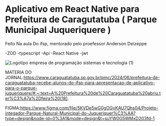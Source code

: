 <H1>Aplicativo em React Native para Prefeitura de Caragutatuba ( Parque Municipal Juqueriquere )</H1>



Feito Na aula Do ifsp, mentorado pelo proefessor Anderson Deizeppe 

-ZOD
-typescript
-Api
-React Native
-jwt


![Logotipo empresa de programação sistemas e tecnologia (1)](https://github.com/Programadorwolrd/pj3-Aplicativo-Municipal/assets/128484070/ba3f81be-69d5-4427-8cd4-0b2ca6bdefb9)




MATERIA DO JORNAL:https://www.caraguatatuba.sp.gov.br/pmc/2024/06/prefeitura-de-caraguatatuba-recebe-alunos-do-ifsp-para-apresentacao-de-aplicativo-para-o-parque-juqueriquere/#:~:text=A%20Prefeitura%20de%20Caraguatatuba%20abriu,ter%C3%A7a%2Dfeira%20(18).

FIGMA:https://www.figma.com/file/5KVDe5wG0gOGvKAU7Qhs04/Projeto-integador-Parque-Natural-Municipal-do-Juqueriquer%C3%AA?type=design&node-id=0%3A1&mode=design&t=suYW0G5WMxD203fd-1
